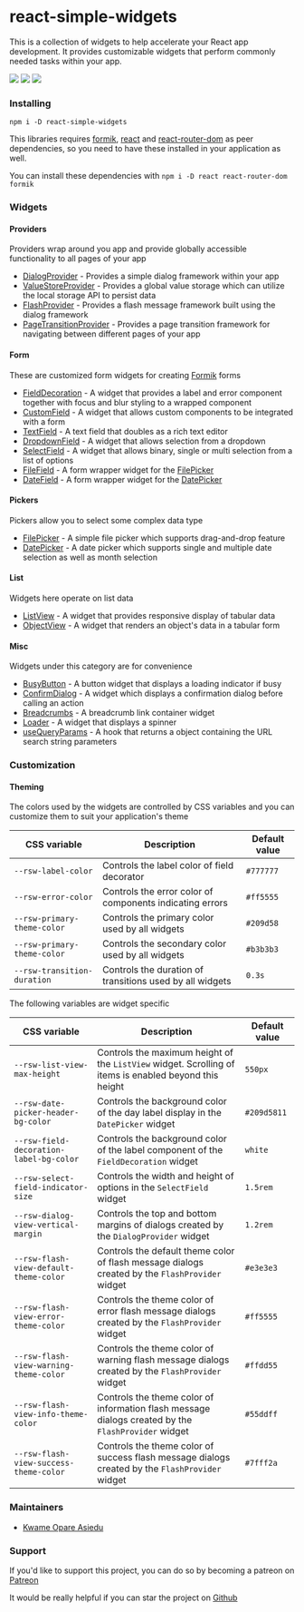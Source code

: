 # react-simple-widgets

This is a collection of widgets to help accelerate your React app development.
It provides customizable widgets that perform commonly needed tasks within your app.

![](https://img.shields.io/badge/react-v16.13.1+-blue)
![](https://img.shields.io/badge/minified%20size-890.2%20kB-blue)
[![](https://img.shields.io/badge/github-star-lightgrey)](https://github.com/kwameopareasiedu/react-simple-widgets)

### Installing

```
npm i -D react-simple-widgets
```

This libraries requires [formik](https://jaredpalmer.com/formik/), [react](https://reactjs.org/) and
[react-router-dom](https://reacttraining.com/react-router/web) as peer dependencies, so you need to
have these installed in your application as well.

You can install these dependencies with `npm i -D react react-router-dom formik`

### Widgets

#### Providers

Providers wrap around you app and provide globally accessible functionality to all pages of your app

-   [DialogProvider](docs/dialog-provider.md) - Provides a simple dialog framework within your app
-   [ValueStoreProvider](docs/value-store-provider.md) - Provides a global value storage which can
    utilize the local storage API to persist data
-   [FlashProvider](docs/flash-provider.md) - Provides a flash message framework built using the
    dialog framework
-   [PageTransitionProvider](docs/page-transition-provider.md) - Provides a page transition
    framework for navigating between different pages of your app

#### Form

These are customized form widgets for creating [Formik](https://jaredpalmer.com/formik/) forms

-   [FieldDecoration](docs/field-decoration.md) - A widget that provides a label and error component
    together with focus and blur styling to a wrapped component
-   [CustomField](docs/custom-field.md) - A widget that allows custom components to be integrated
    with a form
-   [TextField](docs/text-field.md) - A text field that doubles as a rich text editor
-   [DropdownField](docs/dropdown-field.md) - A widget that allows selection from a dropdown
-   [SelectField](docs/select-field.md) - A widget that allows binary, single or multi selection
    from a list of options
-   [FileField](docs/file-field.md) - A form wrapper widget for the
    [FilePicker](docs/file-picker.md)
-   [DateField](docs/date-field.md) - A form wrapper widget for the
    [DatePicker](docs/date-picker.md)

#### Pickers

Pickers allow you to select some complex data type

-   [FilePicker](docs/file-picker.md) - A simple file picker which supports drag-and-drop feature
-   [DatePicker](docs/date-picker.md) - A date picker which supports single and multiple date
    selection as well as month selection

#### List

Widgets here operate on list data

-   [ListView](docs/list-view.md) - A widget that provides responsive display of tabular data
-   [ObjectView](docs/object-view.md) - A widget that renders an object's data in a tabular form

#### Misc

Widgets under this category are for convenience

-   [BusyButton](docs/busy-button.md) - A button widget that displays a loading indicator if busy
-   [ConfirmDialog](docs/confirm-dialog.md) - A widget which displays a confirmation dialog before
    calling an action
-   [Breadcrumbs](docs/breadcrumbs.md) - A breadcrumb link container widget
-   [Loader](docs/loader.md) - A widget that displays a spinner
-   [useQueryParams](docs/use-query-params.md) - A hook that returns a object containing the URL
    search string parameters

### Customization

#### Theming

The colors used by the widgets are controlled by CSS variables and you can customize them to suit
your application's theme

| CSS variable                | Description                                              | Default value |
| --------------------------- | -------------------------------------------------------- | ------------- |
| `--rsw-label-color`         | Controls the label color of field decorator              | `#777777`     |
| `--rsw-error-color`         | Controls the error color of components indicating errors | `#ff5555`     |
| `--rsw-primary-theme-color` | Controls the primary color used by all widgets           | `#209d58`     |
| `--rsw-primary-theme-color` | Controls the secondary color used by all widgets         | `#b3b3b3`     |
| `--rsw-transition-duration` | Controls the duration of transitions used by all widgets | `0.3s`        |

The following variables are widget specific

| CSS variable                            | Description                                                                                            | Default value |
| --------------------------------------- | ------------------------------------------------------------------------------------------------------ | ------------- |
| `--rsw-list-view-max-height`            | Controls the maximum height of the `ListView` widget. Scrolling of items is enabled beyond this height | `550px`       |
| `--rsw-date-picker-header-bg-color`     | Controls the background color of the day label display in the `DatePicker` widget                      | `#209d5811`   |
| `--rsw-field-decoration-label-bg-color` | Controls the background color of the label component of the `FieldDecoration` widget                   | `white`       |
| `--rsw-select-field-indicator-size`     | Controls the width and height of options in the `SelectField` widget                                   | `1.5rem`      |
| `--rsw-dialog-view-vertical-margin`     | Controls the top and bottom margins of dialogs created by the `DialogProvider` widget                  | `1.2rem`      |
| `--rsw-flash-view-default-theme-color`  | Controls the default theme color of flash message dialogs created by the `FlashProvider` widget        | `#e3e3e3`     |
| `--rsw-flash-view-error-theme-color`    | Controls the theme color of error flash message dialogs created by the `FlashProvider` widget          | `#ff5555`     |
| `--rsw-flash-view-warning-theme-color`  | Controls the theme color of warning flash message dialogs created by the `FlashProvider` widget        | `#ffdd55`     |
| `--rsw-flash-view-info-theme-color`     | Controls the theme color of information flash message dialogs created by the `FlashProvider` widget    | `#55ddff`     |
| `--rsw-flash-view-success-theme-color`  | Controls the theme color of success flash message dialogs created by the `FlashProvider` widget        | `#7fff2a`     |

### Maintainers

-   [Kwame Opare Asiedu](https://github.com/kwameopareasiedu/)

### Support

If you'd like to support this project, you can do so by becoming a patreon on
[Patreon](https://www.patreon.com/kwameopareasiedu)

It would be really helpful if you can star the project on
[Github](https://github.com/kwameopareasiedu/react-simple-widgets)
